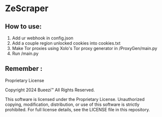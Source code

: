 # ZeScraper
## How to use:
1. Add ur webhook in config.json
2. Add a couple region unlocked cookies into cookies.txt
3. Make Tor proxies using Xolo's Tor proxy generator in /ProxyGen/main.py
4. Run /main.py

## Remember :
Proprietary License

Copyright 2024 Bueezi™
All Rights Reserved.

This software is licensed under the Proprietary License. Unauthorized copying, modification, distribution, or use
of this software is strictly prohibited. For full license details, see the LICENSE file in this repository.


